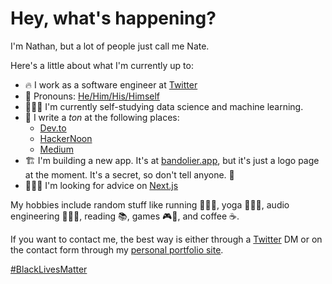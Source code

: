 # Hey, what's happening?

I'm Nathan, but a lot of people just call me Nate.

Here's a little about what I'm currently up to:

- 🔥 I work as a software engineer at [Twitter](https://twitter.com)
- 🦙 Pronouns: [He/Him/His/Himself](https://pronoun.is/he)
- 🧙🏻‍♂️ I'm currently self-studying data science and machine learning.
- 📓 I write a _ton_ at the following places:
  - [Dev.to](https://dev.to/nwthomas)
  - [HackerNoon](https://hackernoon.com/u/nwthomas)
  - [Medium](https://medium.com/@nwthomas)
- 🏗 I'm building a new app. It's at [bandolier.app](https://bandolier.app/), but it's just a logo page at the moment. It's a secret, so don't tell anyone. 🤫
- 👨🏻‍🎓 I'm looking for advice on [Next.js](https://nextjs.org/)

My hobbies include random stuff like running 🏃🏻‍♂️, yoga 🧘🏻‍♂️, audio engineering 👨🏻‍🎤, reading 📚, games 🎮🎲, and coffee ☕️.

If you want to contact me, the best way is either through a [Twitter](https://twitter.com) DM or on the contact form through my [personal portfolio site](https://nathanthomas.dev/).

[#BlackLivesMatter](https://blacklivesmatter.com)
